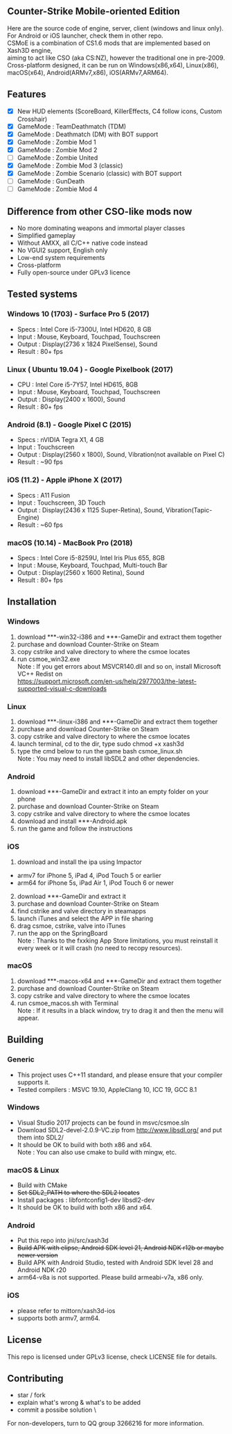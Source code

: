## Counter-Strike Mobile-oriented Edition
Here are the source code of engine, server, client (windows and linux only). \
For Android or iOS launcher, check them in other repo. \
CSMoE is a combination of CS1.6 mods that are implemented based on Xash3D engine, \
aiming to act like CSO (aka CS:NZ), however the traditional one in pre-2009. \
Cross-platform designed, it can be run on Windows(x86,x64), Linux(x86), macOS(x64), Android(ARMv7,x86), iOS(ARMv7,ARM64).

## Features
* [x] New HUD elements (ScoreBoard, KillerEffects, C4 follow icons, Custom Crosshair)
* [x] GameMode : TeamDeathmatch (TDM)
* [x] GameMode : Deathmatch (DM) with BOT support
* [x] GameMode : Zombie Mod 1
* [x] GameMode : Zombie Mod 2
* [ ] GameMode : Zombie United
* [x] GameMode : Zombie Mod 3 (classic)
* [x] GameMode : Zombie Scenario (classic) with BOT support
* [ ] GameMode : GunDeath
* [ ] GameMode : Zombie Mod 4

## Difference from other CSO-like mods now
* No more dominating weapons and immortal player classes
* Simplified gameplay
* Without AMXX, all C/C++ native code instead
* No VGUI2 support, English only
* Low-end system requirements
* Cross-platform
* Fully open-source under GPLv3 licence

## Tested systems
### Windows 10 (1703) - Surface Pro 5 (2017)
* Specs : Intel Core i5-7300U, Intel HD620, 8 GB
* Input : Mouse, Keyboard, Touchpad, Touchscreen
* Output : Display(2736 x 1824 PixelSense), Sound
* Result : 80+ fps
### Linux ( Ubuntu 19.04 ) - Google Pixelbook (2017)
* CPU : Intel Core i5-7Y57, Intel HD615, 8GB
* Input : Mouse, Keyboard, Touchpad, Touchscreen
* Output : Display(2400 x 1600), Sound
* Result : 80+ fps
### Android (8.1) - Google Pixel C (2015)
* Specs : nVIDIA Tegra X1, 4 GB
* Input : Touchscreen
* Output : Display(2560 x 1800), Sound, Vibration(not available on Pixel C)
* Result : ~90 fps
### iOS (11.2) - Apple iPhone X (2017)
* Specs : A11 Fusion
* Input : Touchscreen, 3D Touch
* Output : Display(2436 x 1125 Super-Retina), Sound, Vibration(Tapic-Engine)
* Result : ~60 fps
### macOS (10.14) - MacBook Pro (2018)
* Specs : Intel Core i5-8259U, Intel Iris Plus 655, 8GB
* Input : Mouse, Keyboard, Touchpad, Multi-touch Bar
* Output : Display(2560 x 1600 Retina), Sound
* Result : 80+ fps

## Installation
### Windows
1. download ***-win32-i386 and ***-GameDir and extract them together
2. purchase and download Counter-Strike on Steam
3. copy cstrike and valve directory to where the csmoe locates
4. run csmoe_win32.exe \
Note : If you get errors about MSVCR140.dll and so on, install Microsoft VC++ Redist on \
https://support.microsoft.com/en-us/help/2977003/the-latest-supported-visual-c-downloads
### Linux
1. download ***-linux-i386 and ***-GameDir and extract them together
2. purchase and download Counter-Strike on Steam
3. copy cstrike and valve directory to where the csmoe locates
4. launch terminal, cd to the dir, type 
  sudo chmod +x xash3d
5. type the cmd below to run the game
  bash csmoe_linux.sh \
Note : You may need to install libSDL2 and other dependencies.
### Android
1. download ***-GameDir and extract it into an empty folder on your phone
2. purchase and download Counter-Strike on Steam
3. copy cstrike and valve directory to where the csmoe locates
4. download and install ***-Android.apk
5. run the game and follow the instructions
### iOS
1. download and install the ipa using Impactor 
  * armv7 for iPhone 5, iPad 4, iPod Touch 5 or earlier
  * arm64 for iPhone 5s, iPad Air 1, iPod Touch 6 or newer
2. download ***-GameDir and extract it
3. purchase and download Counter-Strike on Steam
4. find cstrike and valve directory in steamapps
5. launch iTunes and select the APP in file sharing
6. drag csmoe, cstrike, valve into iTunes
7. run the app on the SpringBoard \
Note : Thanks to the fxxking App Store limitations, you must reinstall it every week or it will crash (no need to recopy resources).
### macOS
1. download ***-macos-x64 and ***-GameDir and extract them together
2. purchase and download Counter-Strike on Steam
3. copy cstrike and valve directory to where the csmoe locates
4. run csmoe_macos.sh with Terminal \
Note : If it results in a black window, try to drag it and then the menu will appear.

## Building
### Generic
- This project uses C++11 standard, and please ensure that your compiler supports it.
- Tested compilers : MSVC 19.10, AppleClang 10, ICC 19, GCC 8.1
### Windows
- Visual Studio 2017 projects can be found in msvc/csmoe.sln
- Download SDL2-devel-2.0.9-VC.zip from http://www.libsdl.org/ and put them into SDL2/
- It should be OK to build with both x86 and x64. \
  Note : You can also use cmake to build with mingw, etc.
### macOS & Linux
- Build with CMake
- ~~Set SDL2_PATH to where the SDL2 locates~~
- Install packages : libfontconfig1-dev libsdl2-dev
- It should be OK to build with both x86 and x64.
### Android
- Put this repo into jni/src/xash3d
- ~~Build APK with elipse, Android SDK level 21, Android NDK r12b or maybe newer version~~
- Build APK with Android Studio, tested with Android SDK level 28 and Android NDK r20
- arm64-v8a is not supported. Please build armeabi-v7a, x86 only.
### iOS
- please refer to mittorn/xash3d-ios
- supports both armv7, arm64.

## License
This repo is licensed under GPLv3 license, check LICENSE file for details.

## Contributing
* star / fork
* explain what's wrong & what's to be added
* commit a possibe solution \

 For non-developers, turn to QQ group 3266216 for more information.
